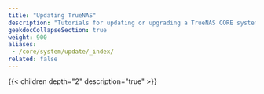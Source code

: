 ```yaml
---
title: "Updating TrueNAS"
description: "Tutorials for updating or upgrading a TrueNAS CORE system."
geekdocCollapseSection: true
weight: 900
aliases:
 - /core/system/update/_index/
related: false
---
```


{{< children depth="2" description="true" >}}
